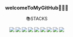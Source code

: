 
<div align="center">
  
### welcomeToMyGitHub👩🏻‍💻



📚STACKS

<img src="https://img.shields.io/badge/HTML5-E34F26?style=plastic&logo=HTML5&logoColor=white" /> 
<img src="https://img.shields.io/badge/CSS-1F8ACB?style=plastic&logo=css3&logoColor=white" />
<img src="https://img.shields.io/badge/JavaScript-F7DF1E?style=plastic&logo=JavaScript&logoColor=fff" />
<img src="https://img.shields.io/badge/TypeScript-3178C6?style=plastic&logo=TypeScript&logoColor=white" />

<img src="https://img.shields.io/badge/React-61DAFB?style=plastic&logo=React&logoColor=white" />
<img src="https://img.shields.io/badge/Vue.js-4FC08D?style=plastic&logo=Vue.js&logoColor=white" />
<img src="https://img.shields.io/badge/Next.js-000?style=plastic&logo=Next.js&logoColor=white" />
  
<img src="https://img.shields.io/badge/Node.js-339933?style=plastic&logo=Node.js&logoColor=white" />

<img src="https://img.shields.io/badge/Sass-CC6699?style=plastic&logo=Sass&logoColor=white" /> 

  </div>

<!--
**yojeongjin/yojeongjin** is a ✨ _special_ ✨ repository because its `README.md` (this file) appears on your GitHub profile.

Here are some ideas to get you started:

- 🔭 I’m currently working on ...
- 🌱 I’m currently learning ...
- 👯 I’m looking to collaborate on ...
- 🤔 I’m looking for help with ...
- 💬 Ask me about ...
- 📫 How to reach me: ...
- 😄 Pronouns: ...
- ⚡ Fun fact: ...
-->

